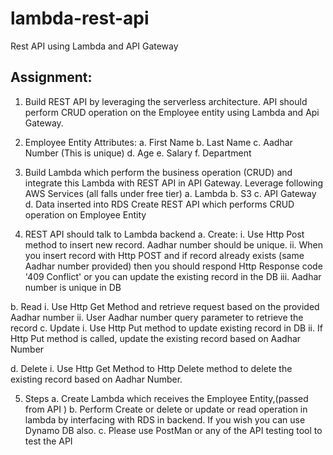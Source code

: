 # lambda-rest-api
Rest API using Lambda and API Gateway

## Assignment:
1.	Build REST API by leveraging the serverless architecture. API should perform CRUD operation on the Employee entity using Lambda and Api Gateway. 

2.	Employee Entity Attributes:
a.	First Name
b.	Last Name
c.	Aadhar Number (This is unique)
d.	Age
e.	Salary
f.	Department

3.	Build Lambda which perform the business operation (CRUD) and integrate this Lambda with REST API in API Gateway. Leverage following AWS Services (all falls under free tier)
a.	Lambda
b.	S3
c.	API Gateway
d.	Data inserted into RDS Create REST API which performs CRUD operation on Employee Entity

4.	REST API should talk to Lambda backend 
a.	Create:
i.	Use Http Post method to insert new record. Aadhar number should be unique. 
ii.	When you insert record with Http POST and if record already exists (same Aadhar number provided) then you should respond Http Response code '409 Conflict' or you can update the existing record in the DB
iii.	Aadhar number is unique in DB

b.	Read
i.	Use Http Get Method and retrieve request based on the provided Aadhar number
ii.	User Aadhar number query parameter to retrieve the record
c.	Update
i.	Use Http Put method to update existing record in DB
ii.	If Http Put method is called, update the existing record based on Aadhar Number

d.	Delete
i.	Use Http Get Method to Http Delete method  to delete the existing record based on Aadhar Number.

5.	Steps
a.	Create Lambda which receives the Employee Entity,(passed from API ) 
b.	Perform Create or delete or update or read operation in lambda by interfacing with RDS in backend. If you wish you can use Dynamo DB also.
c.	Please use PostMan or any of the API testing tool to test the API 
